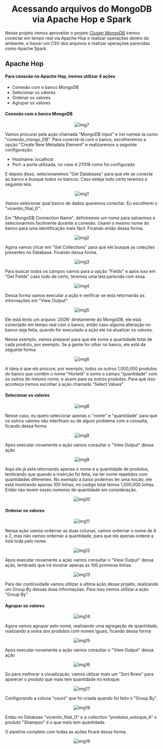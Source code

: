 <h1 align="center">Acessando arquivos do MongoDB via Apache Hop e Spark</h1>
<p>Nesse projeto iremos aproveitar o projeto <a href="https://github.com/mateusvicentin/cluster-mongodb" target="_blank">Cluster MongoDB</a> iremos conectar em tempo real via Apache Hop e realizar operações dentro do ambiente, e baixar um CSV dos arquivos e realizar operações parecidas como Apache Spark.</p>

<h2>Apache Hop</h2>
<h4>Para conexão no Apache Hop, iremos utilizar 4 ações</h4>
<ul>
  <li>Conexão com o banco MongoDB</li>
  <li>Selecionar os valores</li>
  <li>Ordenar os valores</li>
  <li>Agrupar os valores</li>
</ul>


<h4>Conexão com o banco MongoDB</h4>
<p align="center">
  <img src="https://github.com/mateusvicentin/apache-hop-e-spark/assets/31457038/04486684-de4d-4ec1-9cbd-026af608f3a0" alt="img7">
</p>
<p>Vamos procurar pela ação chamada "MongoDB Input" e irei nomeá-la como "conexão_mongo_DB". Para conectá-la com o banco, escolheremos a opção "Create New Metadata Element" e realizaremos a seguinte configuração:</p>
<ul>
  <li>Hostname: localhost</li>
  <li>Port: a porta utilizada, no caso é 27018 como foi configurada</li>
</ul>
<p>E depois disso, selecionaremos "Get Databases" para que ele se conecte ao banco e busque todos os bancos. Caso esteja tudo certo teremos a seguinte tela.</p>
<p align="center">
  <img src="https://github.com/mateusvicentin/apache-hop-e-spark/assets/31457038/e5888f60-f8c4-4e79-9283-6a0e88c73c1f" alt="img1">
</p>
<p>Vamos selecionar qual banco de dados queremos conectar. Eu escolherei o "vicentin_filial_D".</p>
<p>Em "MongoDB Connection Name", definiremos um nome para salvarmos e selecionarmos facilmente durante a conexão. Usarei o mesmo nome do banco para uma identificação mais fácil. Ficando então dessa forma.</p>
<p align="center">
  <img src="https://github.com/mateusvicentin/apache-hop-e-spark/assets/31457038/48ccc99e-7b7f-4996-bb42-2ee5fd11eb37" alt="img2">
</p>
<p>Agora vamos clicar em "Get Collections" para que ele busque as coleções presentes no Database. Ficando dessa forma.</p>
<p align="center">
  <img src="https://github.com/mateusvicentin/apache-hop-e-spark/assets/31457038/606d03bd-46fa-465f-85f5-a247818265c3" alt="img3">
</p>
<p>Para buscar todos os campos vamos para a opção "Fields" e apos isso em "Get Fields" caso tudo de certo, teremos uma tela parecida com essa.</p>
<p align="center">
  <img src="https://github.com/mateusvicentin/apache-hop-e-spark/assets/31457038/ebd42879-8298-42cb-b2f2-60029db426c6" alt="img4">
</p>
<p>Dessa forma vamos executar a ação e verificar se esta retornando as informações em "View Output".</p>
<p align="center">
  <img src="https://github.com/mateusvicentin/apache-hop-e-spark/assets/31457038/25f6ba2a-03bd-444a-bc81-79a5368a1522" alt="img5">
</p>
<p>Ele está lento um arquivo 'JSON' diretamente do MongoDB, ele está conectado em tempo real com o banco, então caso alguma alteração no banco seja feita, quando for executado a ação ele irá atualizar os valores.</p>
<p>Nesse exemplo, vamos preparar para que ele some a quantidade total de cada produto, por exemplo. Se a gente for olhar no banco, ele está da seguinte forma:</p>
<p align="center">
  <img src="https://github.com/mateusvicentin/apache-hop-e-spark/assets/31457038/93c5fae3-9ec5-4d46-b4bb-d7b39ba6a9a6" alt="img6">
</p>
<p>A ideia é que ele procure, por exemplo, todos os outros 1,000,000 produtos do banco que contêm o nome "Hortelã" e some o campo "quantidade" com os outros do mesmo nome, e assim para os outros produtos. Para que isso aconteça iremos escolher a ação chamada "Select Values"</p>

<h4>Selecionar os valores</h4>
<p align="center">
  <img src="https://github.com/mateusvicentin/apache-hop-e-spark/assets/31457038/74feb58e-a817-45ca-819f-54347fa2f9d1" alt="img8">
</p>
<p>Nesse caso, eu quero selecionar apenas o "nome" e "quantidade" para que os outros valores não interfiram ou de algum problema com a consulta, ficando dessa forma</p>
<p align="center">
  <img src="https://github.com/mateusvicentin/apache-hop-e-spark/assets/31457038/13178574-37b2-4b32-a6b5-3ca79d144e3d" alt="img9">
</p>
<p>Apos executar novamente a ação vamos consultar o "View Output" dessa ação</p>
<p align="center">
  <img src="https://github.com/mateusvicentin/apache-hop-e-spark/assets/31457038/de6f553a-27b8-4231-812d-e1e410064c70" alt="img9">
</p>
<p>Aqui ele já está retornando apenas o nome e a quantidade de produtos, lembrando que quando a inserção foi feita, vai ter nome repetidos com quantidades diferentes. No exemplo a baixo podemos ter uma noção, ele está mostrando apenas 100 linhas, no codigo total temos 1,000,000 linhas. Então não levem esses numeros de quantidade em consideração.</p>
<p align="center">
  <img src="https://github.com/mateusvicentin/apache-hop-e-spark/assets/31457038/cb714081-9482-4479-83f5-94674477efea" alt="img10">
</p>
<h4>Ordenar os valores</h4>
<p align="center">
  <img src="https://github.com/mateusvicentin/apache-hop-e-spark/assets/31457038/96cf0ab5-f64d-471a-b717-291faf5e107f" alt="img11">
</p>
<p>Nessa ação vamos ordernar as duas colunas, vamos ordernar o nome de A a Z, mas não vamos ordernar a quantidade, para que ele apenas ordene a lista toda pelo nome.</p>
<p align="center">
  <img src="https://github.com/mateusvicentin/apache-hop-e-spark/assets/31457038/b2a87ead-9a92-4af4-b98c-f7aadf59ed00" alt="img12">
</p>
<p>Apos executar novamente a ação vamos consultar o "View Output" dessa ação, lembrado que irá mostrar apenas as 100 primeiras linhas.</p>
<p align="center">
  <img src="https://github.com/mateusvicentin/apache-hop-e-spark/assets/31457038/9954002c-32f5-4b81-8776-914dcaae212e" alt="img13">
</p>
<p>Para dar continuidade vamos utilizar a ultima ação desse projeto, realizando um Group By dessas duas informações. Para isso iremos utilizar a ação "Group By"</p>
<h4>Agrupar os valores</h4>
<p align="center">
  <img src="https://github.com/mateusvicentin/apache-hop-e-spark/assets/31457038/e5f7ef7c-d118-43b7-ab20-385b95b38612" alt="img14">
</p>
<p>Agora vamos agrupar pelo nome, realizando uma agregação de quantidade, realizando a soma dos produtos com nomes iguais, ficando dessa forma</p>
<p align="center">
  <img src="https://github.com/mateusvicentin/apache-hop-e-spark/assets/31457038/6dcda093-fb3c-4f30-a609-bfdb9dca96a0" alt="img15">
</p>
<p>Apos executar novamente a ação vamos consultar o "View Output" dessa ação</p>
<p align="center">
  <img src="https://github.com/mateusvicentin/apache-hop-e-spark/assets/31457038/f34c3234-f75c-46b9-bc88-df75a511ab0a" alt="img16">
</p>
<p>So para melhorar a visualização, vamos utilizar mais um "Sort Rows" para aparecer o produto que mais tem quantidade no estoque.</p>
<p align="center">
  <img src="https://github.com/mateusvicentin/apache-hop-e-spark/assets/31457038/49a76f8a-8f5b-42b8-9cdd-62ecc3798498" alt="img17">
</p>
<p>Configurando a coluna "count" que foi criada quando foi feito o "Group By".</p>
<p align="center">
  <img src="https://github.com/mateusvicentin/apache-hop-e-spark/assets/31457038/5d4b4823-ba4b-4033-8708-cd9dab17fc67" alt="img18">
</p>
<p>Então no Database "vicentin_filial_D" e a collection "produtos_estoque_A" o produto "Shampoo" é o que mais tem quantidade.</p>
<p>O pipeline completo com todas as ações ficará dessa forma.</p>
<p align="center">
  <img src="https://github.com/mateusvicentin/apache-hop-e-spark/assets/31457038/5dc7f41b-4e2b-431b-b0ff-3df67200274)" alt="img19">
</p>



